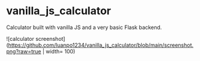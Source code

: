 # vanilla_js_calculator

Calculator built with vanilla JS and a very basic Flask backend.

![calculator screenshot](https://github.com/luanpo1234/vanilla_js_calculator/blob/main/screenshot.png?raw=true | width= 100)

